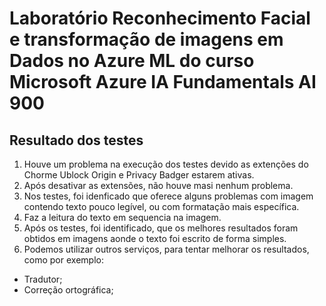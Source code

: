 # Laboratório Reconhecimento Facial e transformação de imagens em Dados no Azure ML do curso Microsoft Azure IA Fundamentals AI 900

## Resultado dos testes 

1. Houve um problema na execução dos testes devido as extenções do Chorme Ublock Origin e Privacy Badger estarem ativas.
2. Após desativar as extensões, não houve masi nenhum problema.
3. Nos testes, foi idenficado que oferece alguns problemas com imagem contendo texto pouco legível, ou com formatação mais específica. 
4. Faz a leitura do texto em sequencia na imagem.
5. Após os testes, foi identificado, que os melhores resultados foram obtidos em imagens aonde o texto foi escrito de forma simples.
6. Podemos utilizar outros serviços, para tentar melhorar os resultados,  como por exemplo:
* Tradutor; 
* Correção ortográfica;
